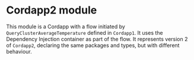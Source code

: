 # Cordapp2 module

This module is a Cordapp with a flow initiated by `QueryClusterAverageTemperature` defined in `Cordapp1`.
It uses the Dependency Injection container as part of the flow.
It represents version 2 of `Cordapp2`, declaring the same packages and types, but with different behaviour.
